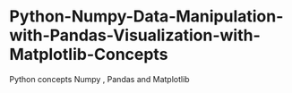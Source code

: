 # Python-Numpy-Data-Manipulation-with-Pandas-Visualization-with-Matplotlib-Concepts
Python concepts Numpy , Pandas and Matplotlib

